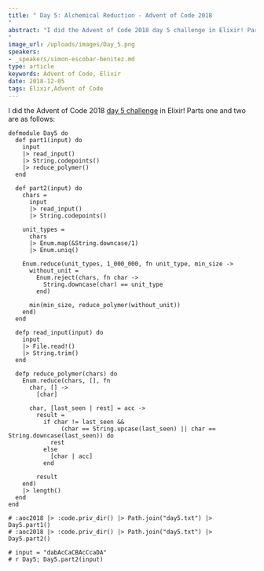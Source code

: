 ```yaml
---
title: " Day 5: Alchemical Reduction - Advent of Code 2018
"
abstract: "I did the Advent of Code 2018 day 5 challenge in Elixir! Parts one and two are as follows:
"
image_url: /uploads/images/Day_5.png
speakers:
- _speakers/simon-escobar-benitez.md
type: article
keywords: Advent of Code, Elixir
date: 2018-12-05
tags: Elixir,Advent of Code
---
```


I did&nbsp;the Advent of Code 2018&nbsp;<a href="https://adventofcode.com/2018/day/5">day 5 challenge</a>&nbsp;in Elixir! Parts one and two are as follows:

<pre>
<code class="language-elixir">defmodule Day5 do
  def part1(input) do
    input
    |&gt; read_input()
    |&gt; String.codepoints()
    |&gt; reduce_polymer()
  end

  def part2(input) do
    chars =
      input
      |&gt; read_input()
      |&gt; String.codepoints()

    unit_types =
      chars
      |&gt; Enum.map(&amp;String.downcase/1)
      |&gt; Enum.uniq()

    Enum.reduce(unit_types, 1_000_000, fn unit_type, min_size -&gt;
      without_unit =
        Enum.reject(chars, fn char -&gt;
          String.downcase(char) == unit_type
        end)

      min(min_size, reduce_polymer(without_unit))
    end)
  end

  defp read_input(input) do
    input
    |&gt; File.read!()
    |&gt; String.trim()
  end

  defp reduce_polymer(chars) do
    Enum.reduce(chars, [], fn
      char, [] -&gt;
        [char]

      char, [last_seen | rest] = acc -&gt;
        result =
          if char != last_seen &amp;&amp;
               (char == String.upcase(last_seen) || char == String.downcase(last_seen)) do
            rest
          else
            [char | acc]
          end

        result
    end)
    |&gt; length()
  end
end

# :aoc2018 |&gt; :code.priv_dir() |&gt; Path.join("day5.txt") |&gt; Day5.part1()
# :aoc2018 |&gt; :code.priv_dir() |&gt; Path.join("day5.txt") |&gt; Day5.part2()

# input = "dabAcCaCBAcCcaDA"
# r Day5; Day5.part2(input)</code></pre>

&nbsp;
